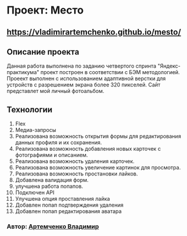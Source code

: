 # Проект: Место
https://vladimirartemchenko.github.io/mesto/
------
## **Описание проекта**
Данная работа выполнена по заданию четвертого спринта "Яндекс-практикума" проект построен в соответствии с БЭМ методологией.
Проеект выполнен с использованием адаптивной верстки для устройств с разрешением экрана более 320 пикселей. Сайт представлет мой личный фотоальбом.
## **Технологии**
1. Flex
2. Медиа-запросы
3. Реализована возможность открытия формы для редактирования данных профиля и их сохранения.
4. Реализована возможность добавления новых карточек с фотографиями и описанием.
5. Реализована возможность удаления карточек.
6. Реализована возможность увеличение картинок для просмотра.
7. Реализована возможность простановки лайков.
8. Добавлена валидация форм.
9. улучшена работа попапов.
10. Подключен API
11. Улучшена опция проставления лайка
12. Добавлен попап подтверждения удаления
13. Добавлен попап редактирования аватара


### Автор: [Артемченко Владимир](mailto:voartemchenko@gmail.com)
